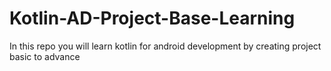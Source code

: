 # Kotlin-AD-Project-Base-Learning
In this repo you will learn kotlin for android development by creating project basic to advance
